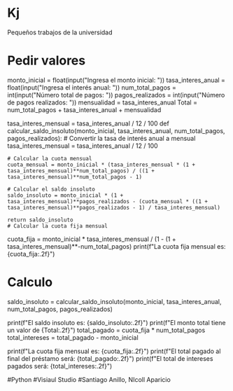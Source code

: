 # Kj
Pequeños trabajos de la universidad
# Pedir valores
monto_inicial = float(input("Ingresa el monto inicial: "))
tasa_interes_anual = float(input("Ingresa el interés anual: "))
num_total_pagos = int(input("Número total de pagos: "))
pagos_realizados = int(input("Número de pagos realizados: "))
mensualidad = tasa_interes_anual 
Total = num_total_pagos + tasa_interes_anual + mensualidad

tasa_interes_mensual = tasa_interes_anual / 12 / 100
def calcular_saldo_insoluto(monto_inicial, tasa_interes_anual, num_total_pagos, pagos_realizados):
    # Convertir la tasa de interés anual a mensual
    tasa_interes_mensual = tasa_interes_anual / 12 / 100
    
    # Calcular la cuota mensual 
    cuota_mensual = monto_inicial * (tasa_interes_mensual * (1 + tasa_interes_mensual)**num_total_pagos) / ((1 + tasa_interes_mensual)**num_total_pagos - 1)
    
    # Calcular el saldo insoluto 
    saldo_insoluto = monto_inicial * (1 + tasa_interes_mensual)**pagos_realizados - (cuota_mensual * ((1 + tasa_interes_mensual)**pagos_realizados - 1) / tasa_interes_mensual)
    
    return saldo_insoluto
    # Calcular la cuota fija mensual

cuota_fija = monto_inicial * tasa_interes_mensual / (1 - (1 + tasa_interes_mensual)**-num_total_pagos)
print(f"La cuota fija mensual es: {cuota_fija:.2f}")
# Calculo
saldo_insoluto = calcular_saldo_insoluto(monto_inicial, tasa_interes_anual, num_total_pagos, pagos_realizados)

print(f"El saldo insoluto es: {saldo_insoluto:.2f}")
print(f"El monto total tiene un valor de {Total:.2f}")
total_pagado = cuota_fija * num_total_pagos
total_intereses = total_pagado - monto_inicial

print(f"La cuota fija mensual es: {cuota_fija:.2f}")
print(f"El total pagado al final del préstamo será: {total_pagado:.2f}")
print(f"El total de intereses pagados será: {total_intereses:.2f}")


#Python
#Visiaul Studio
#Santiago Anillo, NIcoll Aparicio
